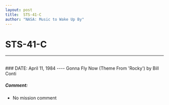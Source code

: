 ```yaml
---
layout: post
title:  STS-41-C
author: "NASA: Music to Wake Up By"
---
```


# STS-41-C
----
<br/>
### DATE: April 11, 1984
----
Gonna Fly Now (Theme From 'Rocky') by Bill Conti

##### Comment:
* No mission comment
